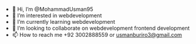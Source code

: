 - 👋 Hi, I’m @MohammadUsman95
- 👀 I’m interested in webdevelopment
- 🌱 I’m currently learning webdevelopment
- 💞️ I’m looking to collaborate on webdevelopment frontend development
- 📫 How to reach me +92 3002888559 or usmanburiro3@gmail.com

<!---
MohammadUsman95/MohammadUsman95 is a ✨ special ✨ repository because its `README.md` (this file) appears on your GitHub profile.
You can click the Preview link to take a look at your changes.
--->
